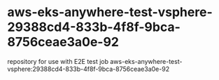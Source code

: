 # aws-eks-anywhere-test-vsphere-29388cd4-833b-4f8f-9bca-8756ceae3a0e-92
repository for use with E2E test job aws-eks-anywhere-test-vsphere:29388cd4-833b-4f8f-9bca-8756ceae3a0e-92
